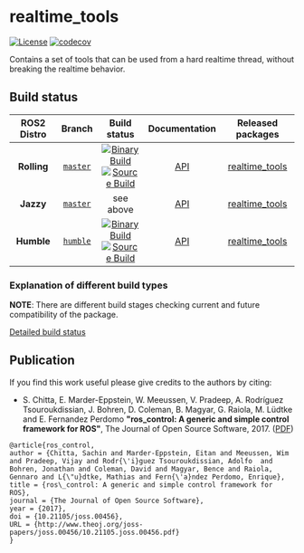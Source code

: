 realtime_tools
===========
[![License](https://img.shields.io/badge/License-BSD%203--Clause-blue.svg)](https://opensource.org/licenses/BSD-3-Clause)
[![codecov](https://codecov.io/gh/ros-controls/realtime_tools/branch/master/graph/badge.svg?token=Osge1FOaAh)](https://app.codecov.io/gh/ros-controls/realtime_tools/tree/master)

Contains a set of tools that can be used from a hard realtime thread, without breaking the realtime behavior.

## Build status
ROS2 Distro | Branch | Build status | Documentation | Released packages
:---------: | :----: | :----------: | :-----------: | :---------------:
**Rolling** | [`master`](https://github.com/ros-controls/realtime_tools/tree/master) | [![Binary Build](https://github.com/ros-controls/realtime_tools/actions/workflows/binary-build.yml/badge.svg?branch=master)](https://github.com/ros-controls/realtime_tools/actions/workflows/binary-build.yml?branch=master) <br /> [![Source Build](https://github.com/ros-controls/realtime_tools/actions/workflows/source-build.yml/badge.svg?branch=master)](https://github.com/ros-controls/realtime_tools/actions/workflows/source-build.yml?branch=master) | [API](http://docs.ros.org/en/rolling/p/realtime_tools/)  | [realtime_tools](https://index.ros.org/p/realtime_tools/#rolling)
**Jazzy** | [`master`](https://github.com/ros-controls/realtime_tools/tree/master) | see above | [API](http://docs.ros.org/en/jazzy/p/realtime_tools/) | [realtime_tools](https://index.ros.org/p/realtime_tools/#jazzy)
**Humble** | [`humble`](https://github.com/ros-controls/realtime_tools/tree/humble) | [![Binary Build](https://github.com/ros-controls/realtime_tools/actions/workflows/humble-binary-build.yml/badge.svg?branch=master)](https://github.com/ros-controls/realtime_tools/actions/workflows/humble-binary-build.yml?branch=master) <br /> [![Source Build](https://github.com/ros-controls/realtime_tools/actions/workflows/humble-source-build.yml/badge.svg?branch=master)](https://github.com/ros-controls/realtime_tools/actions/workflows/humble-source-build.yml?branch=master) | [API](http://docs.ros.org/en/humble/p/realtime_tools/) | [realtime_tools](https://index.ros.org/p/realtime_tools/#humble)


### Explanation of different build types

**NOTE**: There are different build stages checking current and future compatibility of the package.

[Detailed build status](.github/workflows/README.md)

## Publication

If you find this work useful please give credits to the authors by citing:

* S. Chitta, E. Marder-Eppstein, W. Meeussen, V. Pradeep, A. Rodríguez Tsouroukdissian, J. Bohren, D. Coleman, B. Magyar, G. Raiola, M. Lüdtke and E. Fernandez Perdomo
**"ros_control: A generic and simple control framework for ROS"**,
The Journal of Open Source Software, 2017. ([PDF](http://www.theoj.org/joss-papers/joss.00456/10.21105.joss.00456.pdf))

```
@article{ros_control,
author = {Chitta, Sachin and Marder-Eppstein, Eitan and Meeussen, Wim and Pradeep, Vijay and Rodr{\'i}guez Tsouroukdissian, Adolfo  and Bohren, Jonathan and Coleman, David and Magyar, Bence and Raiola, Gennaro and L{\"u}dtke, Mathias and Fern{\'a}ndez Perdomo, Enrique},
title = {ros\_control: A generic and simple control framework for ROS},
journal = {The Journal of Open Source Software},
year = {2017},
doi = {10.21105/joss.00456},
URL = {http://www.theoj.org/joss-papers/joss.00456/10.21105.joss.00456.pdf}
}
```
